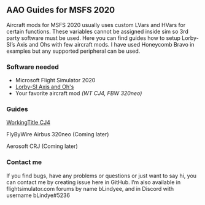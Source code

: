 ## AAO Guides for MSFS 2020 

Aircraft mods for MSFS 2020 usually uses custom LVars and HVars for certain functions. These variables cannot be assigned inside sim so 3rd party software must be used. Here you can find guides how to setup Lorby-SI’s Axis and Ohs with few aircraft mods. I have used Honeycomb Bravo in examples but any supported peripheral can be used.  

### Software needed 

- Microsoft Flight Simulator 2020 
- [Lorby-SI Axis and Oh's](https://axisandohs.weebly.com/) 
- Your favorite aircraft mod *(WT CJ4, FBW 320neo)* 

### Guides

[WorkingTitle CJ4](https://github.com/blindye/aao_guides/blob/main/wt_cj4/wt_cj4_guide.md)

FlyByWire Airbus 320neo (Coming later)

Aerosoft CRJ  (Coming later)

### Contact me 

If you find bugs, have any problems or questions or just want to say hi, you can contact me by creating issue here in GitHub. I’m also available in flightsimulator.com forums by name bLindyee, and in Discord with username bLindye#5236
